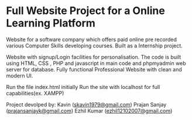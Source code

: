 # Full Website Project for a Online Learning Platform
 Website for a software company which offers paid online pre recorded various Computer Skills developing courses.
 Built as a Internship project.


Website with signup/Login facilities for personalisation.
The code is built using HTML, CSS , PHP and javascript in main code and phpmyadmin web server for database. 
Fully functional Professional Website with clean and modern UI.

Run the file index.html initially
Run the site with localhost for full capabilities(ex. XAMPP)

Project devolped by:
       Kavin (skavin1979@gmail.com)
       Prajan Sanjay (prajansanjayk@gmail.com)
       Ezhil Kumar (ezhil12102007@gmail.com)
